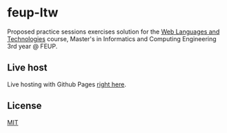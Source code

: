 # feup-ltw

Proposed practice sessions exercises solution for the
[Web Languages and Technologies](https://sigarra.up.pt/feup/en/UCURR_GERAL.FICHA_UC_VIEW?pv_ocorrencia_id=281471) course, Master's in Informatics and Computing Engineering 3rd year @ FEUP.

## Live host

Live hosting with Github Pages [right here](https://ctrlmarcio.github.io/feup-ltw/).

## License

[MIT](https://opensource.org/licenses/MIT)
